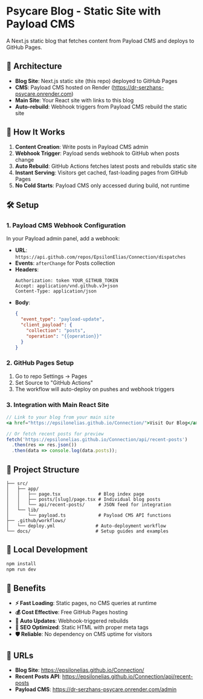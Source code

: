 # Psycare Blog - Static Site with Payload CMS

A Next.js static blog that fetches content from Payload CMS and deploys to GitHub Pages.

## 🚀 Architecture

- **Blog Site**: Next.js static site (this repo) deployed to GitHub Pages
- **CMS**: Payload CMS hosted on Render (https://dr-serzhans-psycare.onrender.com)
- **Main Site**: Your React site with links to this blog
- **Auto-rebuild**: Webhook triggers from Payload CMS rebuild the static site

## 🔄 How It Works

1. **Content Creation**: Write posts in Payload CMS admin
2. **Webhook Trigger**: Payload sends webhook to GitHub when posts change
3. **Auto Rebuild**: GitHub Actions fetches latest posts and rebuilds static site
4. **Instant Serving**: Visitors get cached, fast-loading pages from GitHub Pages
5. **No Cold Starts**: Payload CMS only accessed during build, not runtime

## 🛠️ Setup

### 1. Payload CMS Webhook Configuration

In your Payload admin panel, add a webhook:

- **URL**: `https://api.github.com/repos/EpsilonElias/Connection/dispatches`
- **Events**: `afterChange` for Posts collection
- **Headers**:
  ```
  Authorization: token YOUR_GITHUB_TOKEN
  Accept: application/vnd.github.v3+json
  Content-Type: application/json
  ```
- **Body**:
  ```json
  {
    "event_type": "payload-update",
    "client_payload": {
      "collection": "posts",
      "operation": "{{operation}}"
    }
  }
  ```

### 2. GitHub Pages Setup

1. Go to repo Settings → Pages
2. Set Source to "GitHub Actions"
3. The workflow will auto-deploy on pushes and webhook triggers

### 3. Integration with Main React Site

```jsx
// Link to your blog from your main site
<a href="https://epsilonelias.github.io/Connection/">Visit Our Blog</a>

// Or fetch recent posts for preview
fetch('https://epsilonelias.github.io/Connection/api/recent-posts')
  .then(res => res.json())
  .then(data => console.log(data.posts));
```

## 📁 Project Structure

```
├── src/
│   ├── app/
│   │   ├── page.tsx              # Blog index page
│   │   ├── posts/[slug]/page.tsx # Individual blog posts
│   │   └── api/recent-posts/     # JSON feed for integration
│   └── lib/
│       └── payload.ts            # Payload CMS API functions
├── .github/workflows/
│   └── deploy.yml               # Auto-deployment workflow
└── docs/                        # Setup guides and examples
```

## 🔧 Local Development

```bash
npm install
npm run dev
```

## 🚀 Benefits

- **⚡ Fast Loading**: Static pages, no CMS queries at runtime
- **💰 Cost Effective**: Free GitHub Pages hosting
- **🔄 Auto Updates**: Webhook-triggered rebuilds
- **📱 SEO Optimized**: Static HTML with proper meta tags
- **🛡️ Reliable**: No dependency on CMS uptime for visitors

## 🔗 URLs

- **Blog Site**: https://epsilonelias.github.io/Connection/
- **Recent Posts API**: https://epsilonelias.github.io/Connection/api/recent-posts
- **Payload CMS**: https://dr-serzhans-psycare.onrender.com/admin
